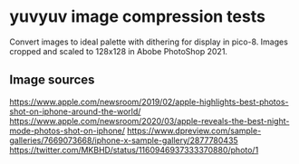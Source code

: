# yuvyuv image compression tests

Convert images to ideal palette with dithering for display in pico-8. Images cropped and scaled to 128x128 in Abobe PhotoShop 2021.

## Image sources
https://www.apple.com/newsroom/2019/02/apple-highlights-best-photos-shot-on-iphone-around-the-world/
https://www.apple.com/newsroom/2020/03/apple-reveals-the-best-night-mode-photos-shot-on-iphone/
https://www.dpreview.com/sample-galleries/7669073668/iphone-x-sample-gallery/2877780435
https://twitter.com/MKBHD/status/1160946937333370880/photo/1
